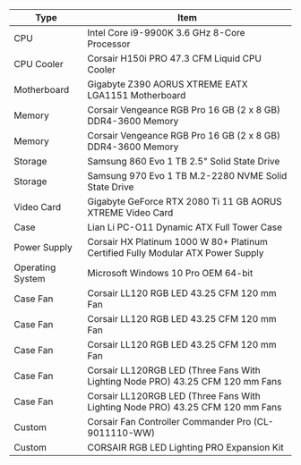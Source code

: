 <table class="pcpp-part-list">
  <thead>
    <tr>
      <th>Type</th>
      <th>Item</th>
    </tr>
  </thead>
  <tbody>
    <tr>
      <td class="pcpp-part-list-type">CPU</td>
      <td class="pcpp-part-list-item">Intel Core i9-9900K 3.6 GHz 8-Core Processor</td>
    </tr>
    <tr>
      <td class="pcpp-part-list-type">CPU Cooler</td>
      <td class="pcpp-part-list-item">Corsair H150i PRO 47.3 CFM Liquid CPU Cooler</td>
    </tr>
    <tr>
      <td class="pcpp-part-list-type">Motherboard</td>
      <td class="pcpp-part-list-item">Gigabyte Z390 AORUS XTREME EATX LGA1151 Motherboard</td>
    </tr>
    <tr>
      <td class="pcpp-part-list-type">Memory</td>
      <td class="pcpp-part-list-item">Corsair Vengeance RGB Pro 16 GB (2 x 8 GB) DDR4-3600 Memory</td>
    </tr>
    <tr>
      <td class="pcpp-part-list-type">Memory</td>
      <td class="pcpp-part-list-item">Corsair Vengeance RGB Pro 16 GB (2 x 8 GB) DDR4-3600 Memory</td>
    </tr>
    <tr>
      <td class="pcpp-part-list-type">Storage</td>
      <td class="pcpp-part-list-item">Samsung 860 Evo 1 TB 2.5" Solid State Drive</td>
    </tr>
    <tr>
      <td class="pcpp-part-list-type">Storage</td>
      <td class="pcpp-part-list-item">Samsung 970 Evo 1 TB M.2-2280 NVME Solid State Drive</td>
    </tr>
    <tr>
      <td class="pcpp-part-list-type">Video Card</td>
      <td class="pcpp-part-list-item">Gigabyte GeForce RTX 2080 Ti 11 GB AORUS XTREME Video Card</td>
    </tr>
    <tr>
      <td class="pcpp-part-list-type">Case</td>
      <td class="pcpp-part-list-item">Lian Li PC-O11 Dynamic ATX Full Tower Case</td>
    </tr>
    <tr>
      <td class="pcpp-part-list-type">Power Supply</td>
      <td class="pcpp-part-list-item">Corsair HX Platinum 1000 W 80+ Platinum Certified Fully Modular ATX Power Supply</td>
    </tr>
    <tr>
      <td class="pcpp-part-list-type">Operating System</td>
      <td class="pcpp-part-list-item">Microsoft Windows 10 Pro OEM 64-bit</td>
    </tr>
    <tr>
      <td class="pcpp-part-list-type">Case Fan</td>
      <td class="pcpp-part-list-item">Corsair LL120 RGB LED 43.25 CFM 120 mm Fan</td>
    </tr>
    <tr>
      <td class="pcpp-part-list-type">Case Fan</td>
      <td class="pcpp-part-list-item">Corsair LL120 RGB LED 43.25 CFM 120 mm Fan</td>
    </tr>
    <tr>
      <td class="pcpp-part-list-type">Case Fan</td>
      <td class="pcpp-part-list-item">Corsair LL120 RGB LED 43.25 CFM 120 mm Fan</td>
    </tr>
    <tr>
      <td class="pcpp-part-list-type">Case Fan</td>
      <td class="pcpp-part-list-item">Corsair LL120RGB LED (Three Fans With Lighting Node PRO) 43.25 CFM 120 mm Fans</td>
    </tr>
    <tr>
      <td class="pcpp-part-list-type">Case Fan</td>
      <td class="pcpp-part-list-item">Corsair LL120RGB LED (Three Fans With Lighting Node PRO) 43.25 CFM 120 mm Fans</td>
    </tr>
    <tr>
      <td class="pcpp-part-list-type">Custom</td>
      <td class="pcpp-part-list-item">Corsair Fan Controller Commander Pro (CL-9011110-WW)</td>
    </tr>
    <tr>
      <td class="pcpp-part-list-type">Custom</td>
      <td class="pcpp-part-list-item">CORSAIR RGB LED Lighting PRO Expansion Kit</td>
    </tr>
  </tbody>
</table>
